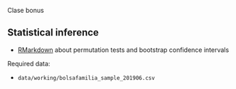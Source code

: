
Clase bonus

## Statistical inference

* [RMarkdown](inferencia.Rmd) about permutation tests and bootstrap confidence intervals

Required data:

* `data/working/bolsafamilia_sample_201906.csv`
